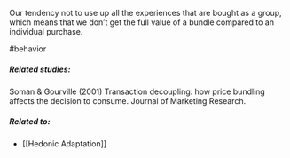 Our tendency not to use up all the experiences that are bought as a group, which means that we don’t get the full value of a bundle compared to an individual purchase.

#behavior 

##### Related studies: 

Soman & Gourville (2001) Transaction decoupling: how price bundling affects the decision to consume. Journal of Marketing Research.

##### Related to:

- [[Hedonic Adaptation]] 